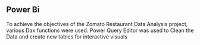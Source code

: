 ## Power Bi
To achieve the objectives of the Zomato Restaurant Data Analysis project, various Dax functions were used.
Power Query Editor was used to Clean the Data and create new tables for interactive visuals

